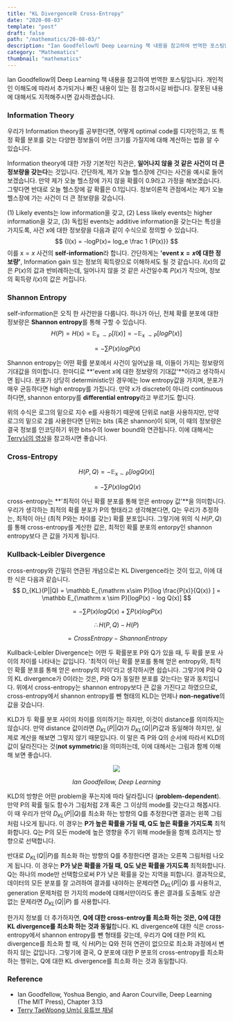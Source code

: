 ```yaml
---
title: "KL Divergence와 Cross-Entropy"
date: "2020-08-03"
template: "post"
draft: false
path: "/mathematics/20-08-03/"
description: "Ian Goodfellow의 Deep Learning 책 내용을 참고하여 번역한 포스팅입니다. 개인적인 이해도에 따라서 추가되거나 빠진 내용이 있는 점 참고하시길 바랍니다. 잘못된 내용에 대해서도 지적해주시면 감사하겠습니다."
category: "Mathematics"
thumbnail: "mathematics"
---
```


 Ian Goodfellow의 Deep Learning 책 내용을 참고하여 번역한 포스팅입니다. 개인적인 이해도에 따라서 추가되거나 빠진 내용이 있는 점 참고하시길 바랍니다. 잘못된 내용에 대해서도 지적해주시면 감사하겠습니다.

### Information Theory

 우리가 Information theory를 공부한다면, 어떻게 optimal code를 디자인하고, 또 특정 확률 분포를 갖는 다양한 정보들이 어떤 크기를 가질지에 대해 계산하는 법을 알 수 있습니다.

Information theory에 대한 가장 기본적인 직관은, **일어나지 않을 것 같은 사건이 더 큰 정보량을 갖는다**는 것입니다. 간단하게, 제가 오늘 헬스장에 간다는 사건을 예시로 들어보겠습니다. 만약 제가 오늘 헬스장에 가지 않을 확률이 0.9라고 가정을 해보겠습니다. 그렇다면 반대로 오늘 헬스장에 갈 확률은 0.1입니다. 정보이론적 관점에서는 제가 오늘 헬스장에 가는 사건이 더 큰 정보량을 갖습니다.

(1) Likely events는 low information을 갖고, (2) Less likely events는 higher information을 갖고, (3) 독립된 events는 additive information을 갖는다는 특성을 가지도록, 사건 x에 대한 정보량을 다음과 같이 수식으로 정의할 수 있습니다. 
$$
{I(x) = -logP(x)= log_e \frac 1 {P(x)}}
$$
이를 $\mathrm x = x$ 사건의 **self-information**라 합니다. 간단하게는 **'event $\mathrm x=x$에 대한 정보량'**, Information gain 또는 정보의 획득량으로 이해하셔도 될 것 같습니다. $I(x)$의 값은 $P(x)$의 값과 반비례하는데, 일어나지 않을 것 같은 사건일수록 $P(x)$가 작으며, 정보의 획득량 $I(x)$의 값은 커집니다.

### Shannon Entropy

self-information은 오직 한 사건만을 다룹니다. 하나가 아닌, 전체 확률 분포에 대한 정보량은 **Shannon entropy**를 통해 구할 수 있습니다. 
$$
H(P) = H(\mathrm x)  =  \mathbb E_{\mathrm x ~\sim P}[I(x)] = - \mathbb E_{\mathrm x ~\sim P}[logP(x)]
$$

$$
= - \sum P(x) logP(x)
$$

 Shannon entropy는 어떤 확률 분포에서 사건이 일어났을 때, 이들이 가지는 정보량의 기대값을 의미합니다. 한마디로 **'event x에 대한 정보량의 기대값'**이라고 생각하시면 됩니다. 분포가 상당히 deterministic인 경우에는 low entropy값을 가지며, 분포가 매우 균등하다면 high entropy를 가집니다. 만약 x가 discrete이 아니라 continuous하다면, shannon entorpy를 **differential entropy**라고 부르기도 합니다.

위의 수식은 로그의 밑으로 지수 e를 사용하기 때문에 단위로 nat을 사용하지만, 만약 로그의 밑으로 2를 사용한다면 단위는 bits (혹은 shannon)이 되며, 이 때의 정보량은 결국 정보를 인코딩하기 위한 bits수의 lower bound와 연관됩니다. 이에 대해서는 [Terry님의 영상](https://www.youtube.com/watch?v=zJmbkp9TCXY)을 참고하시면 좋습니다.

### Cross-Entropy

$$
H(P,Q) = - \mathbb E_{\mathrm x\sim P}[log Q(x)]
$$

$$
= -\sum P(x) log Q(x)
$$

cross-entropy는 **'최적이 아닌 확률 분포를 통해 얻은 entropy 값'**을 의미합니다. 우리가 생각하는 최적의 확률 분포가 P의 형태라고 생각해본다면, Q는 우리가 추정하는, 최적이 아닌 (최적 P와는 차이를 갖는) 확률 분포입니다. 그렇기에 위의 식 $H(P, Q)$를 통해 cross-entropy를 계산한 값은, 최적인 확률 분포의 entorpy인 shannon entropy보다 큰 값을 가지게 됩니다. 

### Kullback-Leibler Divergence

 cross-entropy와 긴밀히 연관된 개념으로는 KL Divergence라는 것이 있고, 이에 대한 식은 다음과 같습니다.
$$
D_{KL}(P||Q) = \mathbb E_{\mathrm x\sim P}[log \frac{P(x)}{Q(x)} ] = \mathbb E_{\mathrm x \sim P}[logP(x) - log Q(x)]
$$

$$
= -\sum P(x)logQ(x) + \sum P(x)logP(x)
$$

$$
\therefore H(P,Q) - H(P)
$$

$$
= CrossEntropy - ShannonEntropy
$$

 Kullback-Leibler Divergence는 어떤 두 확률분포 P와 Q가 있을 때, 두 확률 분포 사이의 차이를 나타내는 값입니다. '최적이 아닌 확률 분포를 통해 얻은 entropy와, 최적인 확률 분포를 통해 얻은 entropy의 차이'라고 생각하시면 쉽습니다. 그렇기에 P와 Q의 KL divergence가 0이라는 것은, P와 Q가 동일한 분포를 갖는다는 말과 동치입니다. 위에서 cross-entropy는 shannon entropy보다 큰 값을 가진다고 하였으므로, cross-entropy에서 shannon entropy를 뺀 형태의 KLD는 언제나 **non-negative**의 값을 갖습니다.

KLD가 두 확률 분포 사이의 차이를 의미하기는 하지만, 이것이 distance를 의미하지는 않습니다. 만약 distance 값이라면 $D_{KL}(P||Q)$가 $D_{KL}(Q||P)$값과 동일해야 하지만, 실제로 계산을 해보면 그렇지 않기 때문입니다. 이 말은 즉 P와 Q의 순서에 따라서 KLD의 값이 달라진다는 것(**not symmetric**)을 의미하는데, 이에 대해서는 그림과 함께 이해해 보면 좋습니다.

<center><img src="../img/20-08-03-1.png"><p><i>Ian Goodfellow, Deep Learning</i></p></center>

KLD의 방향은 어떤 problem을 푸는지에 따라 달라집니다 (**problem-dependent**). 만약 P의 확률 밀도 함수가 그림처럼 2개 혹은 그 이상의 mode를 갖는다고 해봅시다. 이 때 우리가 만약 $D_{KL}(P||Q)$를 최소화 하는 방향의 Q를 추정한다면 결과는 왼쪽 그림처럼 나오게 됩니다. 이 경우는 **P가 높은 확률을 가질 때, Q도 높은 확률을 가지도록** 최적화합니다. Q는 P의 모든 mode에 높은 영향을 주기 위해 mode들을 함께 흐려지는 방향으로 선택합니다. 

반대로 $D_{KL}(Q||P)$를 최소화 하는 방향의 Q를 추정한다면 결과는 오른쪽 그림처럼 나오게 됩니다. 이 경우는 **P가 낮은 확률을 가질 때, Q도 낮은 확률을 가지도록** 최적화합니다. Q는 하나의 mode만 선택함으로써 P가 낮은 확률을 갖는 지역을 피합니다. 결과적으로, 데이터의 모든 분포를 잘 고려하여 결과를 내야하는 문제라면 $D_{KL}(P||Q)$ 를 사용하고, generation 문제처럼 한 가지의 mode에 대해서만이라도 좋은 결과를 도출해도 상관없는 문제라면 $D_{KL}(Q||P)$ 를 사용합니다.

한가지 정보를 더 추가하자면, **Q에 대한 cross-entroy를 최소화 하는 것은, Q에 대한 KL divergence를 최소화 하는 것과 동일**합니다. KL divergence에 대한 식은 cross-entropy에서 shannon entropy를 뺀 형태를 갖는데, 우리가 Q에 대한 P의 KL divergence를 최소화 할 때, 식 $H(P)$는 Q와 전혀 연관이 없으므로 최소화 과정에서 변하지 않는 값입니다. 그렇기에 결국, Q​ 분포에 대한 P​ 분포의 cross-entropy를 최소화 하는 행위는, Q에 대한 KL divergence를 최소화 하는 것과 동일합니다.

### Reference

- Ian Goodfellow, Yoshua Bengio, and Aaron Courville, Deep Learning (The MIT Press), Chapter 3.13
- [Terry TaeWoong Um님 유튜브 채널﻿](https://www.youtube.com/watch?v=zJmbkp9TCXY)

